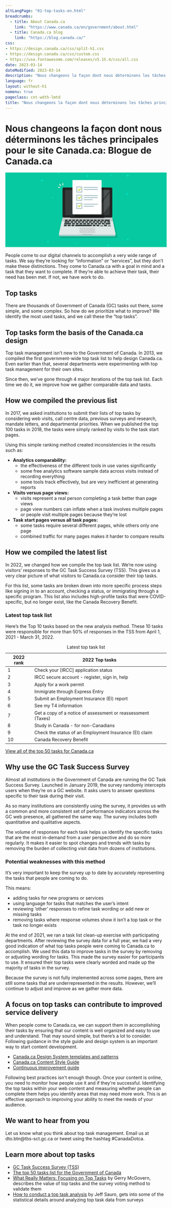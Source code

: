 ```yaml
---
altLangPage: "01-top-tasks-en.html"
breadcrumbs:
  - title: About Canada.ca
    link: "https://www.canada.ca/en/government/about.html"
  - title: Canada.ca blog
    link: "https://blog.canada.ca/"    
css:
- https://design.canada.ca/css/split-h1.css
- https://design.canada.ca/css/custom.css
- https://use.fontawesome.com/releases/v5.15.4/css/all.css
date: 2023-03-14
dateModified: 2023-03-14
description: "Nous changeons la façon dont nous déterminons les tâches principales pour le site Canada.ca"
language: fr
layout: without-h1
nomenu: true
pageclass: cnt-wdth-lmtd
title: "Nous changeons la façon dont nous déterminons les tâches principales pour le site Canada.ca"
---
```

<h1 property="name" id="wb-cont" dir="ltr"><span class="stacked"><span>Nous changeons la façon dont nous déterminons les tâches principales pour le site Canada.ca</span>: <span>Blogue de Canada.ca</span></span></h1>
<div class="row">
  <div class="col-md-8"><img src="./images/blog1.png" class="img-responsive" alt="" /></div>
</div>
<p class="mrgn-tp-lg">People come to our digital channels to accomplish a very wide range of tasks. We say they’re looking for “information” or “services”, but they don’t make these distinctions. They come to Canada.ca with a goal in mind and a task that they want to complete. If they’re able to achieve their task, their need has been met. If not, we have work to do.</p>
<h2>Top tasks</h2>
<p>There are thousands of Government of Canada (GC) tasks out there, some simple, and some complex. So how do we prioritize what to improve? We identify the most used tasks, and we call these the “top tasks”.</p>
<h2>Top tasks form the basis of the Canada.ca design</h2>
<p>Top task management isn’t new to the Government of Canada. In 2013, we compiled the first government-wide top task list to help design Canada.ca. Even earlier than that, several departments were experimenting with top task management for their own sites.</p>
<p>Since then, we’ve gone through 4 major iterations of the top task list. Each time we do it, we improve how we gather comparable data and tasks.</p>
<h2>How we compiled the previous list</h2>
<p>In 2017, we asked institutions to submit their lists of top tasks by considering web visits, call centre data, previous surveys and research, mandate letters, and departmental priorities.  When we published the top 100 tasks in 2018, the tasks were simply ranked by visits to the task start pages.</p>
<p>Using this simple ranking method created inconsistencies in the results such as:</p>
<ul>
  <li><strong>Analytics comparability:</strong>
    <ul>
      <li>the effectiveness of the different tools in use varies significantly</li>
      <li>some free analytics software sample data across visits instead of recording everything</li>
      <li>some tools track effectively, but are very inefficient at generating reports</li>
    </ul>
  </li>
  <li><strong>Visits versus page views:</strong>
    <ul>
      <li>visits represent a real person completing a task better than page views</li>
      <li>page view numbers can inflate when a task involves multiple pages or people visit multiple pages because they’re lost</li>
    </ul>
  </li>
  <li><strong>Task start pages versus all task pages:</strong>
    <ul>
      <li>some tasks require several different pages, while others only one page</li>
      <li>combined traffic for many pages makes it harder to compare results</li>
    </ul>
  </li>
</ul>
<h2>How we compiled the latest list</h2>
<p>In 2022, we changed how we compile the top task list. We’re now using visitors’ responses to the GC Task Success Survey (TSS).  This gives us a very clear picture of what visitors to Canada.ca consider their top tasks.</p>
<p>For this list, some tasks are broken down into more specific process steps like signing in to an account, checking a status, or immigrating through a specific program. This list also includes high-profile tasks that were COVID-specific, but no longer exist, like the Canada Recovery Benefit.</p>
<h3>Latest top task list</h3>
<p>Here’s the Top 10 tasks based on the new analysis method. These 10 tasks were responsible for more than 50% of responses in the TSS from April 1, 2021 - March 31, 2022.</p>
<table class="table table-bordered">
  <caption class="wb-inv">
  Latest top task list
  </caption>
  <thead>
    <tr>
      <th class="col-md-2">2022 rank</th>
      <th class="col-md-10">2022 Top tasks</th>
    </tr>
  </thead>
  <tbody>
    <tr>
      <td>1</td>
      <td>Check your [IRCC] application status</td>
    </tr>
    <tr>
      <td>2</td>
      <td>IRCC secure account - register, sign in, help</td>
    </tr>
    <tr>
      <td>3</td>
      <td>Apply for a work permit</td>
    </tr>
    <tr>
      <td>4</td>
      <td>Immigrate through Express Entry</td>
    </tr>
    <tr>
      <td>5</td>
      <td>Submit an Employment Insurance (EI) report</td>
    </tr>
    <tr>
      <td>6</td>
      <td>See my T4 information</td>
    </tr>
    <tr>
      <td>7</td>
      <td>Get a copy of a notice of assessment or reassessment (Taxes)</td>
    </tr>
    <tr>
      <td>8</td>
      <td>Study in Canada - for non-Canadians</td>
    </tr>
    <tr>
      <td>9</td>
      <td>Check the status of an Employment Insurance (EI) claim</td>
    </tr>
    <tr>
      <td>10</td>
      <td>Canada Recovery Benefit</td>
    </tr>
  </tbody>
</table>
<p><a href="https://www.canada.ca/en/government/about/top-tasks-for-canada-ca.html">View all of the top 50 tasks for Canada.ca</a></p>
<h2>Why use the GC Task Success Survey</h2>
<p>Almost all institutions in the Government of Canada are running the GC Task Success Survey. Launched in January 2019, the survey randomly intercepts users when they’re on a GC website. It asks users to answer questions specific to their task during their visit.</p>
<p>As so many institutions are consistently using the survey, it provides us with a common and more consistent set of performance indicators across the GC web presence, all gathered the same way. The survey includes both quantitative and qualitative aspects.</p>
<p>The volume of responses for each task helps us identify the specific tasks that are the most in-demand from a user perspective and do so more regularly.  It makes it easier to spot changes and trends with tasks by removing the burden of collecting visit data from dozens of institutions.</p>
<h3>Potential weaknesses with this method</h3>
<p>It’s very important to keep the survey up to date by accurately representing the tasks that people are coming to do.</p>
<p>This means:</p>
<ul>
  <li>adding tasks for new programs or services</li>
  <li>using language for tasks that matches the user’s intent</li>
  <li>reviewing ‘other’ responses to refine task wording or add new or missing tasks</li>
  <li>removing tasks where response volumes show it isn’t a top task or the task no longer exists</li>
</ul>
<p>At the end of 2021, we ran a task list clean-up exercise with participating departments. After reviewing the survey data for a full year, we had a very good indication of what top tasks people were coming to Canada.ca to accomplish. We used this data to improve tasks in the survey by removing or adjusting wording for tasks.  This made the survey easier for participants to use. It ensured their top tasks were clearly worded and made up the majority of tasks in the survey.</p>
<p>Because the survey is not fully implemented across some pages, there are still some tasks that are underrepresented in the results. However, we’ll continue to adjust and improve as we gather more data.</p>
<h2>A focus on top tasks can contribute to improved service delivery</h2>
<p>When people come to Canada.ca, we can support them in accomplishing their tasks by ensuring that our content is well organized and easy to use and understand. That may sound simple, but there’s a lot to consider. Following guidance in the style guide and design system is an important way to start content development.</p>
<ul>
  <li><a href="https://www.canada.ca/en/government/about/design-system/pattern-library.html">Canada.ca Design System templates and patterns</a></li>
  <li><a href="https://www.canada.ca/en/treasury-board-secretariat/services/government-communications/canada-content-style-guide.html">Canada.ca Content Style Guide</a></li>
  <li><a href="https://design.canada.ca/continuous-improvement.html">Continuous improvement guide</a></li>
</ul>
<p>Following best practices isn't enough though. Once your content is online, you need to monitor how people use it and if they're successful. Identifying the top tasks within your web content and measuring whether people can complete them helps you identify areas that may need more work. This is an effective approach to improving your ability to meet the needs of your audience.</p>
<h2>We want to hear from you</h2>
<p>Let us know what you think about top task management. Email us at dto.btn@tbs-sct.gc.ca or tweet using the hashtag #CanadaDotca.</p>
<h2>Learn more about top tasks</h2>
<ul>
  <li><a href="https://design.canada.ca/continuous-improvement/monitoring/GCTSS.html">GC Task Success Survey (TSS)</a></li>
  <li><a href="https://www.canada.ca/en/government/about/top-tasks-for-canada-ca.html">The top 50 tasks list for the Government of Canada</a></li>
  <li><a href="https://alistapart.com/article/what-really-matters-focusing-on-top-tasks">What Really Matters: Focusing on Top Tasks</a> by Gerry McGovern, describes the value of top tasks and the survey voting method to validate them</li>
  <li><a href="https://measuringu.com/top-tasks/">How to conduct a top task analysis</a> by Jeff Sauro, gets into some of the statistical details around analyzing top task data from surveys</li>
</ul>
